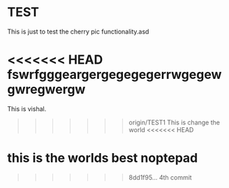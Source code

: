 TEST
====

This is just to test the cherry pic functionality.asd

<<<<<<< HEAD
fswrfgggeargergegegegerrwgegewgwregwergw
=======
 This  is vishal.
>>>>>>> origin/TEST1
This is change the world
<<<<<<< HEAD

this is the worlds best noptepad
=======
>>>>>>> 8dd1f95... 4th commit
